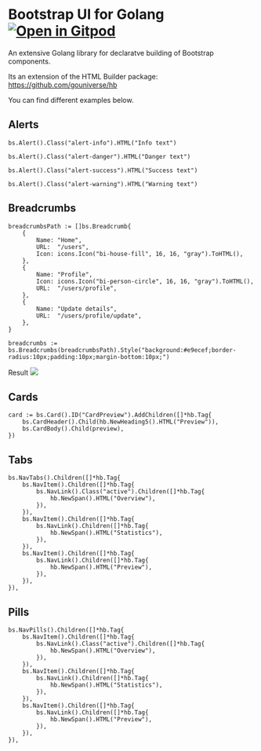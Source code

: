 # Bootstrap UI for Golang <a href="https://github.com/gouniverse/bs" style="float:right:"><img src="https://gitpod.io/button/open-in-gitpod.svg" alt="Open in Gitpod" loading="lazy"></a>

An extensive Golang library for declaratve building of Bootstrap components. 

Its an extension of the HTML Builder package: https://github.com/gouniverse/hb

You can find different examples below.

## Alerts

```golang
bs.Alert().Class("alert-info").HTML("Info text")

bs.Alert().Class("alert-danger").HTML("Danger text")

bs.Alert().Class("alert-success").HTML("Success text")

bs.Alert().Class("alert-warning").HTML("Warning text")
```

## Breadcrumbs

```golang
breadcrumbsPath := []bs.Breadcrumb{
	{
		Name: "Home",
		URL:  "/users",
		Icon: icons.Icon("bi-house-fill", 16, 16, "gray").ToHTML(),
	},
	{
		Name: "Profile",
		Icon: icons.Icon("bi-person-circle", 16, 16, "gray").ToHTML(),
		URL:  "/users/profile",
	},
	{
		Name: "Update details",
		URL:  "/users/profile/update",
	},
}

breadcrumbs := bs.Breadcrumbs(breadcrumbsPath).Style("background:#e9ecef;border-radius:10px;padding:10px;margin-bottom:10px;")
```

Result
<img src="Breadcrumbs.png" />

## Cards

```golang
card := bs.Card().ID("CardPreview").AddChildren([]*hb.Tag{
	bs.CardHeader().Child(hb.NewHeading5().HTML("Preview")),
	bs.CardBody().Child(preview),
})
```

## Tabs

```golang
bs.NavTabs().Children([]*hb.Tag{
	bs.NavItem().Children([]*hb.Tag{
		bs.NavLink().Class("active").Children([]*hb.Tag{
			hb.NewSpan().HTML("Overview"),
		}),
	}),
	bs.NavItem().Children([]*hb.Tag{
		bs.NavLink().Children([]*hb.Tag{
			hb.NewSpan().HTML("Statistics"),
		}),
	}),
	bs.NavItem().Children([]*hb.Tag{
		bs.NavLink().Children([]*hb.Tag{
			hb.NewSpan().HTML("Preview"),
		}),
	}),
}),
```

## Pills

```golang
bs.NavPills().Children([]*hb.Tag{
	bs.NavItem().Children([]*hb.Tag{
		bs.NavLink().Class("active").Children([]*hb.Tag{
			hb.NewSpan().HTML("Overview"),
		}),
	}),
	bs.NavItem().Children([]*hb.Tag{
		bs.NavLink().Children([]*hb.Tag{
			hb.NewSpan().HTML("Statistics"),
		}),
	}),
	bs.NavItem().Children([]*hb.Tag{
		bs.NavLink().Children([]*hb.Tag{
			hb.NewSpan().HTML("Preview"),
		}),
	}),
}),
```
